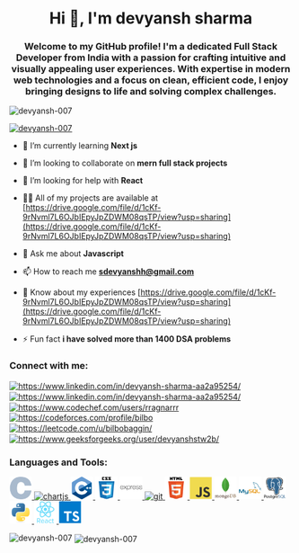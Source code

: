 <h1 align="center">Hi 👋, I'm devyansh sharma</h1>
<h3 align="center">Welcome to my GitHub profile! I'm a dedicated Full Stack Developer from India with a passion for crafting intuitive and visually appealing user experiences. With expertise in modern web technologies and a focus on clean, efficient code, I enjoy bringing designs to life and solving complex challenges.</h3>

<p align="left"> <img src="https://komarev.com/ghpvc/?username=devyansh-007&label=Profile%20views&color=0e75b6&style=flat" alt="devyansh-007" /> </p>

<p align="left"> <a href="https://github.com/ryo-ma/github-profile-trophy"><img src="https://github-profile-trophy.vercel.app/?username=devyansh-007" alt="devyansh-007" /></a> </p>

- 🌱 I’m currently learning **Next js**

- 👯 I’m looking to collaborate on **mern full stack projects**

- 🤝 I’m looking for help with **React**

- 👨‍💻 All of my projects are available at [https://drive.google.com/file/d/1cKf-9rNvml7L6OJbIEpyJpZDWM08qsTP/view?usp=sharing](https://drive.google.com/file/d/1cKf-9rNvml7L6OJbIEpyJpZDWM08qsTP/view?usp=sharing)

- 💬 Ask me about **Javascript**

- 📫 How to reach me **sdevyanshh@gmail.com**

- 📄 Know about my experiences [https://drive.google.com/file/d/1cKf-9rNvml7L6OJbIEpyJpZDWM08qsTP/view?usp=sharing](https://drive.google.com/file/d/1cKf-9rNvml7L6OJbIEpyJpZDWM08qsTP/view?usp=sharing)

- ⚡ Fun fact **i have solved more than 1400 DSA problems**

<h3 align="left">Connect with me:</h3>
<p align="left">
<a href="https://linkedin.com/in/https://www.linkedin.com/in/devyansh-sharma-aa2a95254/" target="blank"><img align="center" src="https://raw.githubusercontent.com/rahuldkjain/github-profile-readme-generator/master/src/images/icons/Social/linked-in-alt.svg" alt="https://www.linkedin.com/in/devyansh-sharma-aa2a95254/" height="30" width="40" /></a>
<a href="https://medium.com/https://www.linkedin.com/in/devyansh-sharma-aa2a95254/" target="blank"><img align="center" src="https://raw.githubusercontent.com/rahuldkjain/github-profile-readme-generator/master/src/images/icons/Social/medium.svg" alt="https://www.linkedin.com/in/devyansh-sharma-aa2a95254/" height="30" width="40" /></a>
<a href="https://www.codechef.com/users/https://www.codechef.com/users/rragnarrr" target="blank"><img align="center" src="https://cdn.jsdelivr.net/npm/simple-icons@3.1.0/icons/codechef.svg" alt="https://www.codechef.com/users/rragnarrr" height="30" width="40" /></a>
<a href="[https://codeforces.com/profile/https://codeforces.com/profile/bilbo](https://codeforces.com/profile/Bilbo)" target="blank"><img align="center" src="https://raw.githubusercontent.com/rahuldkjain/github-profile-readme-generator/master/src/images/icons/Social/codeforces.svg" alt="https://codeforces.com/profile/bilbo" height="30" width="40" /></a>
<a href="https://www.leetcode.com/https://leetcode.com/u/BilboBaggin/" target="blank"><img align="center" src="https://raw.githubusercontent.com/rahuldkjain/github-profile-readme-generator/master/src/images/icons/Social/leet-code.svg" alt="https://leetcode.com/u/bilbobaggin/" height="30" width="40" /></a>
<a href="https://auth.geeksforgeeks.org/user/https://www.geeksforgeeks.org/user/devyanshstw2b/" target="blank"><img align="center" src="https://raw.githubusercontent.com/rahuldkjain/github-profile-readme-generator/master/src/images/icons/Social/geeks-for-geeks.svg" alt="https://www.geeksforgeeks.org/user/devyanshstw2b/" height="30" width="40" /></a>
</p>

<h3 align="left">Languages and Tools:</h3>
<p align="left"> <a href="https://www.cprogramming.com/" target="_blank" rel="noreferrer"> <img src="https://raw.githubusercontent.com/devicons/devicon/master/icons/c/c-original.svg" alt="c" width="40" height="40"/> </a> <a href="https://www.chartjs.org" target="_blank" rel="noreferrer"> <img src="https://www.chartjs.org/media/logo-title.svg" alt="chartjs" width="40" height="40"/> </a> <a href="https://www.w3schools.com/cpp/" target="_blank" rel="noreferrer"> <img src="https://raw.githubusercontent.com/devicons/devicon/master/icons/cplusplus/cplusplus-original.svg" alt="cplusplus" width="40" height="40"/> </a> <a href="https://www.w3schools.com/css/" target="_blank" rel="noreferrer"> <img src="https://raw.githubusercontent.com/devicons/devicon/master/icons/css3/css3-original-wordmark.svg" alt="css3" width="40" height="40"/> </a> <a href="https://expressjs.com" target="_blank" rel="noreferrer"> <img src="https://raw.githubusercontent.com/devicons/devicon/master/icons/express/express-original-wordmark.svg" alt="express" width="40" height="40"/> </a> <a href="https://git-scm.com/" target="_blank" rel="noreferrer"> <img src="https://www.vectorlogo.zone/logos/git-scm/git-scm-icon.svg" alt="git" width="40" height="40"/> </a> <a href="https://www.w3.org/html/" target="_blank" rel="noreferrer"> <img src="https://raw.githubusercontent.com/devicons/devicon/master/icons/html5/html5-original-wordmark.svg" alt="html5" width="40" height="40"/> </a> <a href="https://developer.mozilla.org/en-US/docs/Web/JavaScript" target="_blank" rel="noreferrer"> <img src="https://raw.githubusercontent.com/devicons/devicon/master/icons/javascript/javascript-original.svg" alt="javascript" width="40" height="40"/> </a> <a href="https://www.mongodb.com/" target="_blank" rel="noreferrer"> <img src="https://raw.githubusercontent.com/devicons/devicon/master/icons/mongodb/mongodb-original-wordmark.svg" alt="mongodb" width="40" height="40"/> </a> <a href="https://www.mysql.com/" target="_blank" rel="noreferrer"> <img src="https://raw.githubusercontent.com/devicons/devicon/master/icons/mysql/mysql-original-wordmark.svg" alt="mysql" width="40" height="40"/> </a> <a href="https://www.postgresql.org" target="_blank" rel="noreferrer"> <img src="https://raw.githubusercontent.com/devicons/devicon/master/icons/postgresql/postgresql-original-wordmark.svg" alt="postgresql" width="40" height="40"/> </a> <a href="https://www.python.org" target="_blank" rel="noreferrer"> <img src="https://raw.githubusercontent.com/devicons/devicon/master/icons/python/python-original.svg" alt="python" width="40" height="40"/> </a> <a href="https://reactjs.org/" target="_blank" rel="noreferrer"> <img src="https://raw.githubusercontent.com/devicons/devicon/master/icons/react/react-original-wordmark.svg" alt="react" width="40" height="40"/> </a> <a href="https://www.typescriptlang.org/" target="_blank" rel="noreferrer"> <img src="https://raw.githubusercontent.com/devicons/devicon/master/icons/typescript/typescript-original.svg" alt="typescript" width="40" height="40"/> </a> </p>

<p><img align="left" src="https://github-readme-stats.vercel.app/api/top-langs?username=devyansh-007&show_icons=true&locale=en&layout=compact" alt="devyansh-007" /></p>

<p>&nbsp;<img align="center" src="https://github-readme-stats.vercel.app/api?username=devyansh-007&show_icons=true&locale=en" alt="devyansh-007" /></p>

